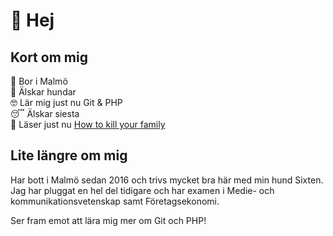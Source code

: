 # 👋  Hej

## Kort om mig
📍 Bor i Malmö  
🐶 Älskar hundar  
🤓 Lär mig just nu Git & PHP  
😴 Älskar siesta  
📖 Läser just nu [How to kill your family](https://www.goodreads.com/book/show/50224049-how-to-kill-your-family)

## Lite längre om mig
Har bott i Malmö sedan 2016 och trivs mycket bra här med min hund Sixten. Jag har pluggat en hel del tidigare
och har examen i Medie- och kommunikationsvetenskap samt Företagsekonomi.

Ser fram emot att lära mig mer om Git och PHP!
<!---
emmaelmberg/emmaelmberg is a ✨ special ✨ repository because its `README.md` (this file) appears on your GitHub profile.
You can click the Preview link to take a look at your changes.
--->
